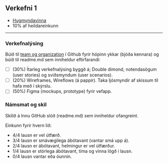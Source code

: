 ## Verkefni 1 
- [Hugmyndavinna](https://github.com/vefforritunII/afangi/blob/main/Hugmyndavinna.md)
- 10% af heildareinkunn

---

### Verkefnalýsing 
Búið til [team og organization](https://github.com/collab-uniba/socialcde4eclipse/wiki/How-to-setup-a-GitHub-organization,-project-and-team) í Github fyrir hópinn ykkar (bjóða kennara) og búið til readme.md sem inniheldur eftirfarandi:

- [ ] (30%) Ítarleg verkefnalýsing byggð á; Double dimond, notendasögum (user stories) og sviðsmyndum (user scenarios). 
- [ ] (20%) Wireframes, Wireflows (á pappír). Taka ljósmyndir af skissum til hafa með í skýrslu.
- [ ] (50%) Figma (mockups, prototype) fyrir vefapp.

### Námsmat og skil
Skilið á Innu GitHub slóð (readme.md) sem inniheldur ofangreint.

Einkunn fyrir hvern lið: 
- 4/4 lausn er vel útfærð.
- 3/4 lausn er smávægilega ábótavant (vantar smá upp á).
- 2/4 lausn er ábótavant, helmingur er vel útfærður.
- 1/4 lausn er stórlega ábótavant, tíma og vinna lögð í lausn.
- 0/4 lausn vantar eða óunnin.

